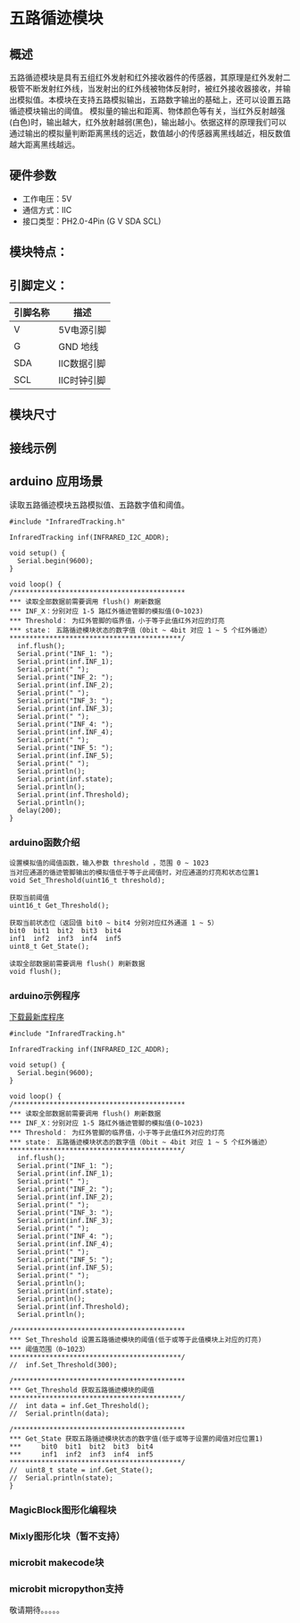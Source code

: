 # 五路循迹模块

## 概述

五路循迹模块是具有五组红外发射和红外接收器件的传感器，其原理是红外发射二极管不断发射红外线，当发射出的红外线被物体反射时，被红外接收器接收，并输出模拟值。本模块在支持五路模拟输出，五路数字输出的基础上，还可以设置五路循迹模块输出的阈值。 模拟量的输出和距离、物体颜色等有关，当红外反射越强(白色)时，输出越大，红外放射越弱(黑色)，输出越小。依据这样的原理我们可以通过输出的模拟量判断距离黑线的远近，数值越小的传感器离黑线越近，相反数值越大距离黑线越远。

## 硬件参数

- 工作电压：5V
- 通信方式：IIC
- 接口类型：PH2.0-4Pin (G V SDA SCL)

## 模块特点：

## 引脚定义：
| 引脚名称 | 描述       |
| -------- | ---------- |
| V        | 5V电源引脚 |
| G        | GND 地线   |
| SDA       | IIC数据引脚 |
| SCL       | IIC时钟引脚 |

## 模块尺寸

## 接线示例

##  arduino 应用场景

读取五路循迹模块五路模拟值、五路数字值和阈值。
```
#include "InfraredTracking.h"

InfraredTracking inf(INFRARED_I2C_ADDR);

void setup() {
  Serial.begin(9600);
}

void loop() {
/*******************************************
*** 读取全部数据前需要调用 flush() 刷新数据
*** INF_X：分别对应 1-5 路红外循迹管脚的模拟值(0~1023)
*** Threshold： 为红外管脚的临界值，小于等于此值红外对应的灯亮
*** state： 五路循迹模块状态的数字值（0bit ~ 4bit 对应 1 ~ 5 个红外循迹）
*******************************************/
  inf.flush();
  Serial.print("INF_1: ");
  Serial.print(inf.INF_1);
  Serial.print(" ");
  Serial.print("INF_2: ");
  Serial.print(inf.INF_2);
  Serial.print(" ");
  Serial.print("INF_3: ");
  Serial.print(inf.INF_3);
  Serial.print(" ");
  Serial.print("INF_4: ");
  Serial.print(inf.INF_4);
  Serial.print(" ");
  Serial.print("INF_5: ");
  Serial.print(inf.INF_5);
  Serial.print(" ");
  Serial.println();
  Serial.print(inf.state);
  Serial.println();
  Serial.print(inf.Threshold);
  Serial.println();
  delay(200);
}
```
### arduino函数介绍

```
设置模拟值的阈值函数，输入参数 threshold ，范围 0 ~ 1023
当对应通道的循迹管脚输出的模拟值低于等于此阈值时，对应通道的灯亮和状态位置1
void Set_Threshold(uint16_t threshold);

获取当前阈值
uint16_t Get_Threshold();

获取当前状态位（返回值 bit0 ~ bit4 分别对应红外通道 1 ~ 5）
bit0  bit1  bit2  bit3  bit4
inf1  inf2  inf3  inf4  inf5
uint8_t Get_State();

读取全部数据前需要调用 flush() 刷新数据
void flush();
```
### arduino示例程序

[下载最新库程序](http://www.emakefun.com/sources/five_way_tracking_sensor.zip)

```
#include "InfraredTracking.h"

InfraredTracking inf(INFRARED_I2C_ADDR);

void setup() {
  Serial.begin(9600);
}

void loop() {
/*******************************************
*** 读取全部数据前需要调用 flush() 刷新数据
*** INF_X：分别对应 1-5 路红外循迹管脚的模拟值(0~1023)
*** Threshold： 为红外管脚的临界值，小于等于此值红外对应的灯亮
*** state： 五路循迹模块状态的数字值（0bit ~ 4bit 对应 1 ~ 5 个红外循迹）
*******************************************/
  inf.flush();
  Serial.print("INF_1: ");
  Serial.print(inf.INF_1);
  Serial.print(" ");
  Serial.print("INF_2: ");
  Serial.print(inf.INF_2);
  Serial.print(" ");
  Serial.print("INF_3: ");
  Serial.print(inf.INF_3);
  Serial.print(" ");
  Serial.print("INF_4: ");
  Serial.print(inf.INF_4);
  Serial.print(" ");
  Serial.print("INF_5: ");
  Serial.print(inf.INF_5);
  Serial.print(" ");
  Serial.println();
  Serial.print(inf.state);
  Serial.println();
  Serial.print(inf.Threshold);
  Serial.println();

/*******************************************
*** Set_Threshold 设置五路循迹模块的阈值(低于或等于此值模块上对应的灯亮)
*** 阈值范围（0~1023）
*******************************************/
//  inf.Set_Threshold(300);
  
/*******************************************
*** Get_Threshold 获取五路循迹模块的阈值
*******************************************/ 
//  int data = inf.Get_Threshold();
//  Serial.println(data);

/*******************************************
*** Get_State 获取五路循迹模块状态的数字值(低于或等于设置的阈值对应位置1)
***     bit0  bit1  bit2  bit3  bit4
***     inf1  inf2  inf3  inf4  inf5
*******************************************/ 
//  uint8_t state = inf.Get_State();
//  Serial.println(state); 
}
```

### MagicBlock图形化编程块

### Mixly图形化块（暂不支持）

### microbit makecode块

### microbit micropython支持
敬请期待。。。。。
